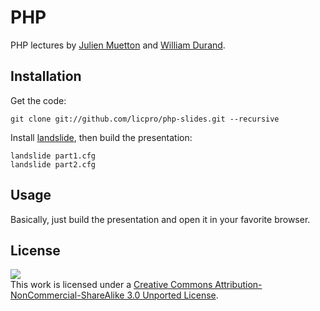 PHP
===

PHP lectures by [Julien Muetton](http://github.com/themouette) and
[William Durand](http://github.com/willdurand).


Installation
------------

Get the code:

    git clone git://github.com/licpro/php-slides.git --recursive

Install [landslide](https://github.com/adamzap/landslide#installation), then
build the presentation:

    landslide part1.cfg
    landslide part2.cfg


Usage
-----

Basically, just build the presentation and open it in your favorite browser.


License
-------

[![](http://i.creativecommons.org/l/by-nc-sa/3.0/88x31.png)
](http://creativecommons.org/licenses/by-nc-sa/3.0/)<br />This work is
licensed under a [Creative Commons Attribution-NonCommercial-ShareAlike 3.0
Unported License](http://creativecommons.org/licenses/by-nc-sa/3.0/).
